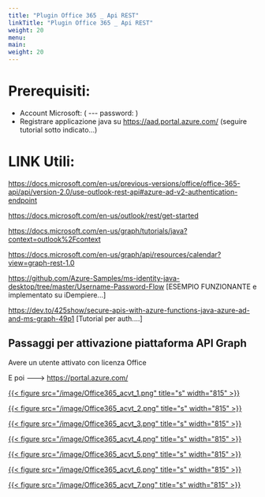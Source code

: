 ```yaml
---
title: "Plugin Office 365 _ Api REST"
linkTitle: "Plugin Office 365 _ Api REST"
weight: 20
menu:
main:
weight: 20
--- 
```




# Prerequisiti:

- Account Microsoft: ( --- password: )
- Registrare applicazione java su https://aad.portal.azure.com/ (seguire tutorial sotto indicato...)

# LINK Utili:


https://docs.microsoft.com/en-us/previous-versions/office/office-365-api/api/version-2.0/use-outlook-rest-api#azure-ad-v2-authentication-endpoint

https://docs.microsoft.com/en-us/outlook/rest/get-started

https://docs.microsoft.com/en-us/graph/tutorials/java?context=outlook%2Fcontext

https://docs.microsoft.com/en-us/graph/api/resources/calendar?view=graph-rest-1.0

https://github.com/Azure-Samples/ms-identity-java-desktop/tree/master/Username-Password-Flow [ESEMPIO FUNZIONANTE e implementato su iDempiere...]

https://dev.to/425show/secure-apis-with-azure-functions-java-azure-ad-and-ms-graph-49p1 [Tutorial per auth....]


## Passaggi per attivazione piattaforma API Graph

Avere un utente attivato con licenza Office

E poi  ---> https://portal.azure.com/

[{{< figure src="/image/Office365_acvt_1.png" title="s" width="815"  >}}](/image/Office365_acvt_1.png)

[{{< figure src="/image/Office365_acvt_2.png" title="s" width="815"  >}}](/image/Office365_acvt_2.png)

[{{< figure src="/image/Office365_acvt_3.png" title="s" width="815"  >}}](/image/Office365_acvt_3.png)

[{{< figure src="/image/Office365_acvt_4.png" title="s" width="815"  >}}](/image/Office365_acvt_4.png)

[{{< figure src="/image/Office365_acvt_5.png" title="s" width="815"  >}}](/image/Office365_acvt_5.png)

[{{< figure src="/image/Office365_acvt_6.png" title="s" width="815"  >}}](/image/Office365_acvt_6.png)

[{{< figure src="/image/Office365_acvt_7.png" title="s" width="815"  >}}](/image/Office365_acvt_7.png)

